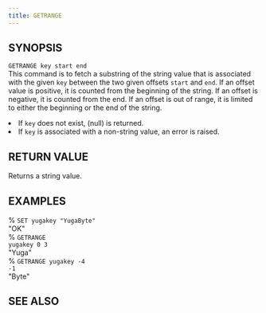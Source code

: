 ```yaml
---
title: GETRANGE
---
```


## SYNOPSIS
<code>GETRANGE key start end</code><br>
This command is to fetch a substring of the string value that is associated with the given <code>key</code> between the two given offsets <code>start</code> and <code>end</code>. If an offset value is positive, it is counted from the beginning of the string. If an offset is negative, it is counted from the end. If an offset is out of range, it is limited to either the beginning or the end of the string.
<li>If <code>key</code> does not exist, (null) is returned.</li>
<li>If <code>key</code> is associated with a non-string value, an error is raised.</li>

## RETURN VALUE
Returns a string value.

## EXAMPLES
% <code>SET yugakey "YugaByte"</code><br>
"OK"<br>
% <code>GETRANGE yugakey 0 3</code><br>
"Yuga"<br>
% <code>GETRANGE yugakey -4 -1</code><br>
"Byte"<br>

## SEE ALSO
